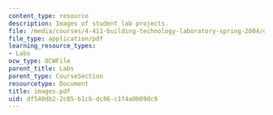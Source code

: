 ```yaml
---
content_type: resource
description: Images of student lab projects.
file: /media/courses/4-411-building-technology-laboratory-spring-2004/df540db22c85b1cbdc86c1f4a0b09dc9_images.pdf
file_type: application/pdf
learning_resource_types:
- Labs
ocw_type: OCWFile
parent_title: Labs
parent_type: CourseSection
resourcetype: Document
title: images.pdf
uid: df540db2-2c85-b1cb-dc86-c1f4a0b09dc9
---
```

